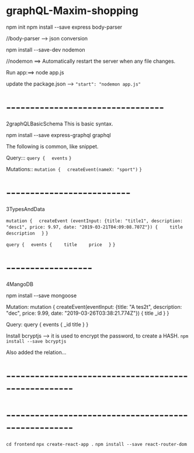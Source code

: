 # graphQL-Maxim-shopping

npm init
npm install --save express body-parser

//body-parser --> json conversion

npm install --save-dev nodemon

//nodemon ==> Automatically restart the server when any file changes.

Run app:==> node app.js

update the package.json --> ``"start": "nodemon app.js"``

# ---------------------------------
2graphQLBasicSchema
This is basic syntax.

npm install --save express-graphql graphql

The following is common, like snippet.

Query:::
`query {`
`  events`
`}`

Mutations::
`mutation {`
`  createEvent(nameX: "sport")`
`}`

# --------------------------
3TypesAndData

`mutation {`
`  createEvent (eventInput: {title: "title1", description: "desc1", price: 9.97, date: "2019-03-21T04:09:08.707Z"}) {`
`    title`
`    description`
`  }`
`}`


`query {`
`  events {`
`    title`
`    price`
`  }`
`}`

# ------------------
4MangoDB

npm install --save mongoose

Mutation:
mutation {
  createEvent(eventInput: {title: "A tes2t", description: "dec", price: 9.99, date: "2019-03-26T03:38:21.774Z"}) {
    title
    _id
  }
}


Query:
query {
  events {
    _id
    title
  }
}

Install bcryptjs --> it is used to encrypt the password, to create a HASH.
`npm install --save bcryptjs`


Also added the relation...


# ----------------------------------------------------
# ----------------------------------------------------

`cd frontend`
`npx create-react-app .`
`npm install --save react-router-dom`

